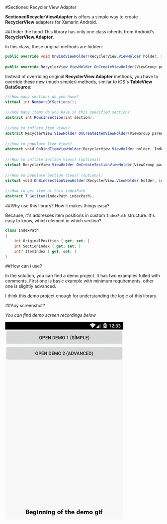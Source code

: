 #Sectioned Recycler View Adapter

**SectionedRecyclerViewAdapter** is offers a simple way to create **RecyclerView** adapters for Xamarin Android.

##Under the hood
This library has only one class inherits from Android's **RecyclerView.Adapter**.

In this class, these original methods are hidden:
```C#
public override void OnBindViewHolder(RecyclerView.ViewHolder holder, int position)

public override RecyclerView.ViewHolder OnCreateViewHolder(ViewGroup parent, int viewType)
```

Instead of overriding original **RecyclerView.Adapter** methods, you have to override these new (much simpler) methods, similar to iOS's **TableView DataSource**:

```C#
///How many sections do you have?
virtual int NumbersOfSections();

///How many items do you have in this specified section?
abstract int RowsInSection(int section);

///How to inflate Item Views?
abstract RecyclerView.ViewHolder OnCreateItemViewHolder(ViewGroup parent);

///How to populate Item Views?
abstract void OnBindItemViewHolder(RecyclerView.ViewHolder holder, IndexPath indexPath);

///How to inflate Section Views? (optional)
virtual RecyclerView.ViewHolder OnCreateSectionViewHolder(ViewGroup parent);

///How to populate Section Views? (optional)
virtual void OnBindSectionViewHolder(RecyclerView.ViewHolder holder, int section);

///How to get item at this indexPath
abstract T GetItem(IndexPath indexPath);
```

##Why use this library? How it makes things easy?

Because, it's addresses item positions in custom `IndexPath` structure. It's easy to know, which element in which section?
```C#
class IndexPath
{
    int OriginalPosition { get; set; }
    int SectionIndex { get; set; }
    int? ItemIndex { get; set; }
}
```

##How can i use?

In the solution, you can find a demo project. It has two examples fulled with comments.
First one is basic example with minimum requirements, other one is slightly advanced.

I think this demo project enough for understanding the logic of this library.


##Any screenshot?

*You can find demo screen recordings below*

![Demo](help/demo.gif)